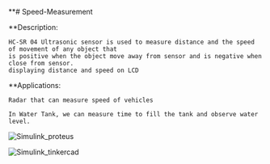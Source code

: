 **# Speed-Measurement

**Description:

    HC-SR 04 Ultrasonic sensor is used to measure distance and the speed of movement of any object that 
    is positive when the object move away from sensor and is negative when close from sensor. 
    displaying distance and speed on LCD
    
**Applications:

    Radar that can measure speed of vehicles
    
    In Water Tank, we can measure time to fill the tank and observe water level.
    
    
    
 ![Simulink_proteus](https://user-images.githubusercontent.com/99906306/168334095-500a4923-0ac9-45c0-b632-2eb04bf3eae3.PNG)

 ![Simulink_tinkercad](https://user-images.githubusercontent.com/99906306/168334262-534b3b4b-725e-4fa9-927a-60ee9492317a.png)
    
  
